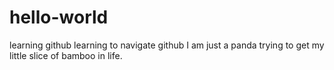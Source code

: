 # hello-world
learning github
learning to navigate github
I am just a panda trying to get my little slice of bamboo in life. 
